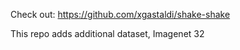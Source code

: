 Check out:
https://github.com/xgastaldi/shake-shake

This repo adds additional dataset, Imagenet 32
